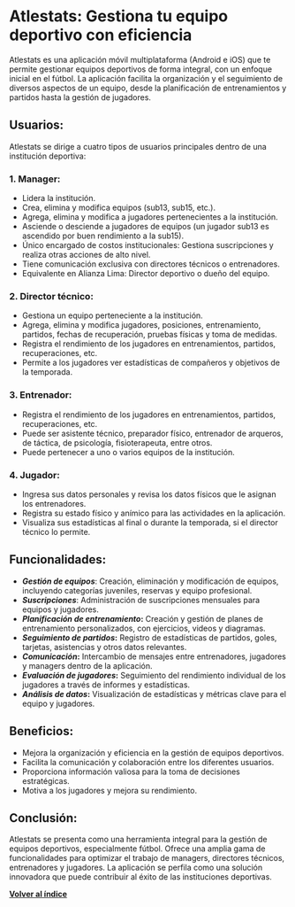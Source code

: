 # Atlestats: Gestiona tu equipo deportivo con eficiencia

Atlestats es una aplicación móvil multiplataforma (Android e iOS) que te permite gestionar equipos deportivos de forma integral, con un enfoque inicial en el fútbol. La aplicación facilita la organización y el seguimiento de diversos aspectos de un equipo, desde la planificación de entrenamientos y partidos hasta la gestión de jugadores.

## Usuarios:

Atlestats se dirige a cuatro tipos de usuarios principales dentro de una institución deportiva:

### 1. Manager:

- Lidera la institución.
- Crea, elimina y modifica equipos (sub13, sub15, etc.).
- Agrega, elimina y modifica a jugadores pertenecientes a la institución.
- Asciende o desciende a jugadores de equipos (un jugador sub13 es ascendido por buen rendimiento a la sub15).
- Único encargado de costos institucionales: Gestiona suscripciones y realiza otras acciones de alto nivel.
- Tiene comunicación exclusiva con directores técnicos o entrenadores.
- Equivalente en Alianza Lima: Director deportivo o dueño del equipo.

### 2. Director técnico:

- Gestiona un equipo perteneciente a la institución.
- Agrega, elimina y modifica jugadores, posiciones, entrenamiento, partidos, fechas de recuperación, pruebas físicas y toma de medidas.
- Registra el rendimiento de los jugadores en entrenamientos, partidos, recuperaciones, etc.
- Permite a los jugadores ver estadísticas de compañeros y objetivos de la temporada.

### 3. Entrenador:

- Registra el rendimiento de los jugadores en entrenamientos, partidos, recuperaciones, etc.
- Puede ser asistente técnico, preparador físico, entrenador de arqueros, de táctica, de psicología, fisioterapeuta, entre otros.
- Puede pertenecer a uno o varios equipos de la institución.

### 4. Jugador:

- Ingresa sus datos personales y revisa los datos físicos que le asignan los entrenadores.
- Registra su estado físico y anímico para las actividades en la aplicación.
- Visualiza sus estadísticas al final o durante la temporada, si el director técnico lo permite.

## Funcionalidades:

- ***Gestión de equipos***: Creación, eliminación y modificación de equipos, incluyendo categorías juveniles, reservas y equipo profesional.
- ***Suscripciones***: Administración de suscripciones mensuales para equipos y jugadores.
- ***Planificación de entrenamiento*:** Creación y gestión de planes de entrenamiento personalizados, con ejercicios, videos y diagramas.
- ***Seguimiento de partidos*:** Registro de estadísticas de partidos, goles, tarjetas, asistencias y otros datos relevantes.
- ***Comunicación*:** Intercambio de mensajes entre entrenadores, jugadores y managers dentro de la aplicación.
- ***Evaluación de jugadores*:** Seguimiento del rendimiento individual de los jugadores a través de informes y estadísticas.
- ***Análisis de datos*:** Visualización de estadísticas y métricas clave para el equipo y jugadores.

## Beneficios:

- Mejora la organización y eficiencia en la gestión de equipos deportivos.
- Facilita la comunicación y colaboración entre los diferentes usuarios.
- Proporciona información valiosa para la toma de decisiones estratégicas.
- Motiva a los jugadores y mejora su rendimiento.

## Conclusión:

Atlestats se presenta como una herramienta integral para la gestión de equipos deportivos, especialmente fútbol. Ofrece una amplia gama de funcionalidades para optimizar el trabajo de managers, directores técnicos, entrenadores y jugadores. La aplicación se perfila como una solución innovadora que puede contribuir al éxito de las instituciones deportivas.

[**Volver al índice**](../README.md)